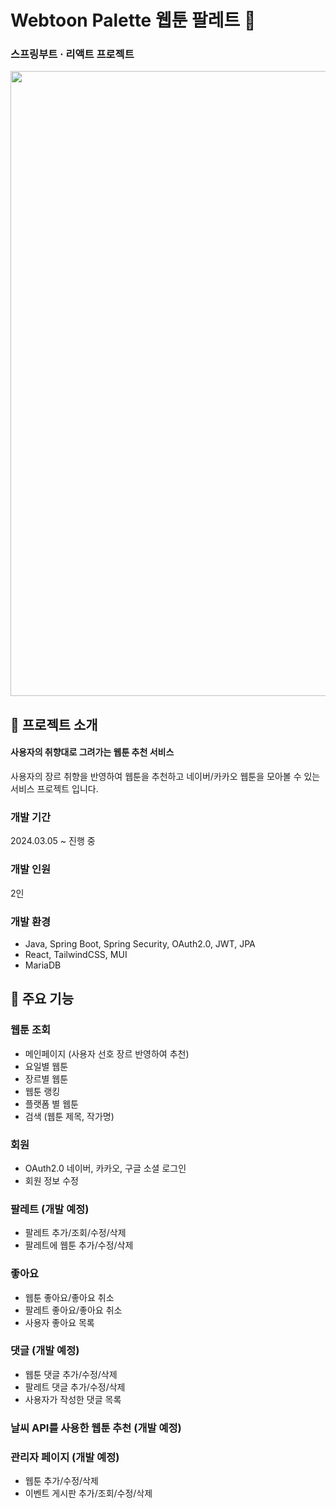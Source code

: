 # Webtoon Palette 웹툰 팔레트 🎨
### 스프링부트 · 리액트 프로젝트


<img src="https://github.com/jineeel/webtoonpalette-ui/assets/143826467/70e3735e-18c8-41c4-acd7-bd6f87015424.png" width="1000"/>

## 📑 프로젝트 소개
#### 사용자의 취향대로 그려가는 웹툰 추천 서비스
사용자의 장르 취향을 반영하여 웹툰을 추천하고 
네이버/카카오 웹툰을 모아볼 수 있는 서비스 프로젝트 입니다.

### 개발 기간
2024.03.05 ~ 진행 중

### 개발 인원
2인

### 개발 환경
- Java, Spring Boot, Spring Security, OAuth2.0, JWT, JPA
- React, TailwindCSS, MUI
- MariaDB

## 📌 주요 기능

### 웹툰 조회
- 메인페이지 (사용자 선호 장르 반영하여 추천)
- 요일별 웹툰
- 장르별 웹툰
- 웹툰 랭킹
- 플랫폼 별 웹툰
- 검색 (웹툰 제목, 작가명)

### 회원
- OAuth2.0 네이버, 카카오, 구글 소셜 로그인
- 회원 정보 수정

### 팔레트 (개발 예정)
- 팔레트 추가/조회/수정/삭제
- 팔레트에 웹툰 추가/수정/삭제

### 좋아요
- 웹툰 좋아요/좋아요 취소
- 팔레트 좋아요/좋아요 취소
- 사용자 좋아요 목록 

### 댓글 (개발 예정)
- 웹툰 댓글 추가/수정/삭제
- 팔레트 댓글 추가/수정/삭제
- 사용자가 작성한 댓글 목록

### 날씨 API를 사용한 웹툰 추천 (개발 예정)

### 관리자 페이지 (개발 예정)
- 웹툰 추가/수정/삭제
- 이벤트 게시판 추가/조회/수정/삭제
